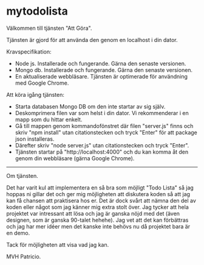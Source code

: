 # mytodolista

Välkommen till tjänsten "Att Göra".

Tjänsten är gjord för att använda den genom en localhost i din dator.

Kravspecifikation:

- Node js. Installerade och fungerande. Gärna den senaste versionen.
- Mongo db. Installerade och fungerande. Gärna den senaste versionen.
- En aktualiserade webbläsare. Tjänsten är optimerade för användning med Google Chrome.

Att köra igång tjänsten:

- Starta databasen Mongo DB om den inte startar av sig själv.
- Deskomprimera filen var som helst i din dator. Vi rekommenderar i en mapp som du hittar enkelt.
- Gå till mappen genom kommandofönstret där filen "server.js" finns och skriv "npm install" utan citationstecken och tryck "Enter" för att package json installeras. 
- Därefter skriv "node server.js" utan citationstecken och tryck "Enter".
- Tjänsten startar på "http://localhost:4000" och du kan komma åt den genom din webbläsare (gärna Google Chrome).

--------------------------------------------------------------------------------------------------

Om tjänsten.

Det har varit kul att implementera en så bra som möjligt "Todo Lista" så jag hoppas ni gillar det och ger mig möjligheten att diskutera koden så att jag kan få chansen att praktisera hos er.
Det är dock svårt att nämna den del av koden eller något som jag känner mig extra stolt över. Jag tycker att hela projektet var intressant att lösa och jag är ganska nöjd med det (även designen, som är ganska 90-talet hehehe). Jag vet att det kan förbättras och jag har mer idéer men det kanske inte behövs nu då projektet bara är en demo.

Tack för möjligheten att visa vad jag kan.

MVH
Patricio. 
